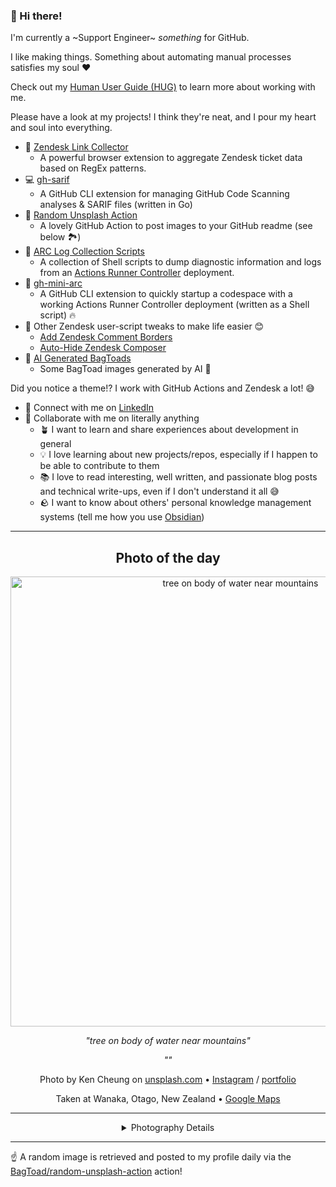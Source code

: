### 👋 Hi there!

I'm currently a ~Support Engineer~ _something_ for GitHub.

I like making things. Something about automating manual processes satisfies my soul ❤️

Check out my [Human User Guide (HUG)](https://gist.github.com/BagToad/a28f06f1c46e6e5d419b98921e835f40) to learn more about working with me.

Please have a look at my projects! I think they're neat, and I pour my heart and soul into everything.

- 🔗 [Zendesk Link Collector](https://github.com/BagToad/Zendesk-Link-Collector) 
  - A powerful browser extension to aggregate Zendesk ticket data based on RegEx patterns.
- 💻 [gh-sarif](https://github.com/BagToad/gh-sarif)
  - A GitHub CLI extension for managing GitHub Code Scanning analyses & SARIF files (written in Go)
- 🌊 [Random Unsplash Action](https://github.com/BagToad/random-unsplash-action)
  - A lovely GitHub Action to post images to your GitHub readme (see below 🏞️)
- 🏃 [ARC Log Collection Scripts](https://github.com/BagToad/arc-log-collection-scripts)
  - A collection of Shell scripts to dump diagnostic information and logs from an [Actions Runner Controller](https://github.com/actions/actions-runner-controller) deployment.
- 🏃 [gh-mini-arc](https://github.com/BagToad/gh-mini-arc)
  - A GitHub CLI extension to quickly startup a codespace with a working Actions Runner Controller deployment (written as a Shell script) 🔥
- 🧘 Other Zendesk user-script tweaks to make life easier 😊
  - [Add Zendesk Comment Borders](https://github.com/BagToad/add-zendesk-comment-borders)
  - [Auto-Hide Zendesk Composer](https://github.com/BagToad/Auto-Hide-Zendesk-Composer)
- 🐸 [AI Generated BagToads](https://github.com/BagToad/bagtoads)
  - Some BagToad images generated by AI 🐸

Did you notice a theme!? I work with GitHub Actions and Zendesk a lot! 😅

- 🔗 Connect with me on [LinkedIn](https://www.linkedin.com/in/kynan-ware/)
- 🤝 Collaborate with me on literally anything
  - 🪴 I want to learn and share experiences about development in general
  - 💡 I love learning about new projects/repos, especially if I happen to be able to contribute to them
  - 📚 I love to read interesting, well written, and passionate blog posts and technical write-ups, even if I don't understand it all 😅
  - 🪨 I want to know about others' personal knowledge management systems (tell me how you use [Obsidian](https://obsidian.md/))
 
----
<div align="center">

## Photo of the day
  
  <a href="https://unsplash.com/photos/tree-on-body-of-water-near-mountains-KonWFWUaAuk"><img width="720" src="https://images.unsplash.com/photo-1494500764479-0c8f2919a3d8?crop=entropy&cs=tinysrgb&fit=max&fm=jpg&ixid=M3w1NTI0NDl8MHwxfHJhbmRvbXx8fHx8fHx8fDE3NTM4NTUyNTh8&ixlib=rb-4.1.0&q=80&w=1080" alt="tree on body of water near mountains"></a>
  
  <em>"tree on body of water near mountains"</em>
  
  <em>""</em>

  Photo by Ken Cheung on [unsplash.com](https://unsplash.com/) • [Instagram](https://instagram.com/kencheungphotos) / [portfolio](https://www.kencheungphoto.com/)
  
  Taken at Wanaka, Otago, New Zealand • [Google Maps](https://www.google.com/maps/search/?api=1&query=-44.69833833,169.11632833)
  
  ---
  
<details>
<summary>Photography Details</summary>
  
| Parameter     | Value |
| ------------- | ----- |
| Camera Model  | NIKON D5 |
| Exposure Time | 10 |
| Aperture      | 16 |
| Focal Length  | 35.0 |
| ISO           | 50 |
| Location      | Wanaka, Otago, New Zealand (New Zealand) |
| Coordinates   | Latitude -44.69833833, Longitude 169.11632833 |

### Map

```geojson
        {
            "type": "FeatureCollection",
            "features": [
                {
                    "type": "Feature",
                    "properties": {},
                    "geometry": {
                        "coordinates": [
                            169.11632833,
                            -44.69833833
                        ],
                        "type": "Point"
                    },
                    "id": 1
                },
                {
                    "type": "Feature",
                    "properties": {},
                    "geometry": {
                        "coordinates": [
                            [
                                169.41632833,
                                -44.39833833
                            ],
                            [
                                169.41632833,
                                -44.998338329999996
                            ],
                            [
                                168.81632832999998,
                                -44.998338329999996
                            ],
                            [
                                168.81632832999998,
                                -44.39833833
                            ],
                            [
                                169.41632833,
                                -44.39833833
                            ]
                        ],
                        "type": "LineString"
                    }
                }
            ]
        }
```

</details>

</div>

----

☝️ A random image is retrieved and posted to my profile daily via the [BagToad/random-unsplash-action](https://github.com/BagToad/random-unsplash-action) action!
